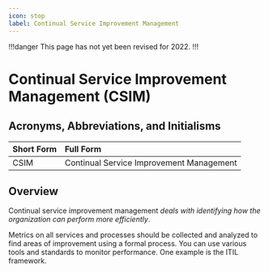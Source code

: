 ```yaml
---
icon: stop
label: Continual Service Improvement Management
---
```


!!!danger
This page has not yet been revised for 2022.
!!!

# Continual Service Improvement Management (CSIM)

## Acronyms, Abbreviations, and Initialisms

Short Form | Full Form
:--- | :---
CSIM | Continual Service Improvement Management

## Overview

Continual service improvement management *deals with identifying how the organization can perform more efficiently*.

Metrics on all services and processes should be collected and analyzed to find areas of improvement using a formal process. You can use various tools and standards to monitor performance. One example is the ITIL framework.

